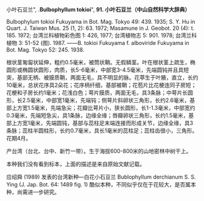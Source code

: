 小叶石豆兰",
.**Bulbophyllum tokioi**",
**91. 小叶石豆兰（中山自然科学大辞典）**

Bulbophylum tokioi Fukuyama in Bot. Mag. Tokyo 49: 439. 1935; S. Y. Hu in Quart. J. Taiwan Mus. 25 (1, 2): 63. 1972; Masamune in J. Geobot. 20 (4): t. 185. 1972; 台湾兰科植物彩色图 1: 426, 1977; 台湾植物志 5: 901. 1978; 台湾兰科植物 3: 51-52 (图). 1987. ——B. tokioi Fukuyama f. alboviride Fukuyama in Bot. Mag. Tokyo 52: 245. 1938.

根状茎匍匐状延伸，粗约0.5毫米，被筒状鞘。无假鳞茎。叶在根状茎上疏生，椭圆形或椭圆状圆形，肉质，长5-6毫米，中部宽3-4.5毫米，先端圆钝并且具短突，基部无柄、被膜质鞘，两面无毛，具不明显的脉。花葶生于叶腋，直立，长约10毫米，总状花序具2朵花；花序柄纤细，基部被鞘；花苞片比花梗连同子房短；花梗和子房长约1毫米；花浅白色；萼片膜质，两面无毛，具3条脉；中萼片长圆形，长2.5毫米，中部宽1毫米，先端钝；侧萼片斜卵状三角形，长约2.6毫米，基部上方宽1.5毫米，先端急尖；花瓣比萼片小，狭长圆形，长1-1.3毫米，中部宽约0.3毫米，先端短急尖，具1条脉，边缘全缘；唇瓣卵状三角形，长约1.5毫米，基部上方宽1毫米，先端圆钝，基部与蕊柱足末端连接而形成关节，边缘全缘，具3条脉；蕊柱半圆柱形，长约0.7毫米，具长1毫米的蕊柱足；蕊柱齿很小，三角形。花期4月。

产台湾（台北、台中、新竹一带）。生于海拔600-800米的山地密林中树干上。

本种我们没有看到标本，上面的描述是来自原始文献记载。

应绍舜 (1989) 发表的台湾新种—白花小石豆兰 Bublophyllum derchianum S. S. Ying (J. Jap. Bot. 64: 1489 fig. 1) 酷似本种，不同似乎仅在于花较大，是否属本种，尚需进一步研究。
